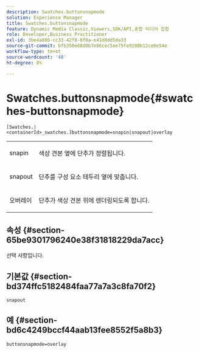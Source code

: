 ```yaml
---
description: Swatches.buttonsnapmode
solution: Experience Manager
title: Swatches.buttonsnapmode
feature: Dynamic Media Classic,Viewers,SDK/API,혼합 미디어 집합
role: Developer,Business Practitioner
exl-id: 3be4a886-cc33-42f8-8f0a-e41d8dd5da33
source-git-commit: bfb350e68d9b7e86cec5ee75fe9280b12ce0e54e
workflow-type: tm+mt
source-wordcount: '48'
ht-degree: 8%

---
```


# Swatches.buttonsnapmode{#swatches-buttonsnapmode}

`[Swatches.|<containerId>_swatches.]buttonsnapmode=snapin|snapout|overlay`

<table id="table_4322E3ECE9354016B891F5E7A35D6A2A"> 
 <tbody> 
  <tr> 
   <td> <p> <span class="codeph"> <span class="varname"> snapin</span> </span> </p> </td> 
   <td> <p>색상 견본 옆에 단추가 정렬됩니다. </p> </td> 
  </tr> 
  <tr> 
   <td> <p> <span class="codeph"> <span class="varname"> snapout</span> </span> </p> </td> 
   <td> <p>단추를 구성 요소 테두리 옆에 맞춥니다. </p> </td> 
  </tr> 
  <tr> 
   <td> <p> <span class="codeph"> <span class="varname"> 오버레이</span> </span> </p> </td> 
   <td> <p>단추가 색상 견본 위에 렌더링되도록 합니다. </p> </td> 
  </tr> 
 </tbody> 
</table>

## 속성 {#section-65be9301796240e38f31818229da7acc}

선택 사항입니다.

## 기본값 {#section-bd374ffc5182484faa77a7a3c8fa70f2}

`snapout`

## 예 {#section-bd6c4249bccf44aab13fee8552f5a8b3}

`buttonsnapmode=overlay`
